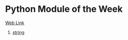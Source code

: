 # Python Module of the Week  
[Web Link](https://pymotw.com/3/)

1. [string](https://pymotw.com/3/string/index.html)
